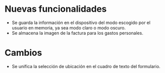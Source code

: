 # Nuevas funcionalidades
- Se guarda la información en el dispositivo del modo escogido por el usuario en memoria, ya sea modo claro o modo oscuro.
- Se almacena la imagen de la factura para los gastos personales.
# Cambios
- Se unifica la selección de ubicación en el cuadro de texto del formulario.
